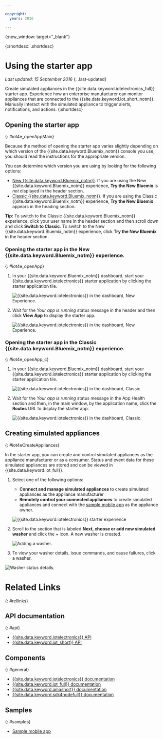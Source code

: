 ```yaml
---

copyright:
  years: 2016

---
```


{:new_window: target="\_blank"}

{:shortdesc: .shortdesc}


# Using the starter app
*Last updated: 15 September 2016*
{: .last-updated}

Create simulated appliances in the {{site.data.keyword.iotelectronics_full}} starter app. Experience how an enterprise manufacturer can monitor appliances that are connected to the {{site.data.keyword.iot_short_notm}}. Manually interact with the simulated appliance to trigger alerts, notifications, and actions.
{:shortdesc}


## Opening the starter app
{: #iot4e_openAppMain}

Because the method of opening the starter app varies slightly depending on which version of the {{site.data.keyword.Bluemix_notm}} console you use, you should read the instructions for the appropriate version.

You can determine which version you are using by looking for the following options:
  - [New {{site.data.keyword.Bluemix_notm}}](#iot4e_openApp). If you are using the New {{site.data.keyword.Bluemix_notm}} experience, **Try the New Bluemix** is *not* displayed in the header section.
  - [Classic {{site.data.keyword.Bluemix_notm}}](#iot4e_openApp_c). If you are using the Classic {{site.data.keyword.Bluemix_notm}} experience, **Try the New Bluemix** appears in the heading section.  

**Tip:** To switch to the Classic {{site.data.keyword.Bluemix_notm}} experience, click your user name in the header section and then scroll down and click **Switch to Classic**. To switch to the New {{site.data.keyword.Bluemix_notm}} experience, click **Try the New Bluemix** in the header section.

### Opening the starter app in the New {{site.data.keyword.Bluemix_notm}} experience.
{: #iot4e_openApp}
1. In your {{site.data.keyword.Bluemix_notm}} dashboard, start your {{site.data.keyword.iotelectronics}} starter application by clicking the starter application tile.

    ![{{site.data.keyword.iotelectronics}} in the dashboard, New Experience.](images/IoT4E_bm_dashboard.png "{{site.data.keyword.iotelectronics}} in the dashboard, New Experience")

2. Wait for the *Your app is running* status message in the header and then click **View App** to display the starter app.  

    ![{{site.data.keyword.iotelectronics}} in the dashboard, New Experience.](images/IoT4E_view_app.png "{{site.data.keyword.iotelectronics}} in the dashboard, New Experience")

### Opening the starter app in the Classic {{site.data.keyword.Bluemix_notm}} experience.
{: #iot4e_openApp_c}

1. In your {{site.data.keyword.Bluemix_notm}} dashboard, start your {{site.data.keyword.iotelectronics}} starter application by clicking the starter application tile.

    ![{{site.data.keyword.iotelectronics}} in the dashboard, Classic.](images/IoT4E_bm_dashboard_c.png "{{site.data.keyword.iotelectronics}} in the dashboard, Classic")

2. Wait for the *Your app is running* status message in the App Health section and then, in the main window, by the application name, click the **Routes** URL to display the starter app.  

    ![{{site.data.keyword.iotelectronics}} in the dashboard, Classic.](images/IoT4E_view_app_c.png "{{site.data.keyword.iotelectronics}} in the dashboard")

## Creating simulated appliances
{: #iot4eCreateAppliances}

In the starter app, you can create and control simulated appliances as the appliance manufacturer or as a consumer. Status and event data for these simulated appliances are stored and can be viewed in {{site.data.keyword.iot_full}}.

1. Select one of the following options:
    - **Connect and manage simulated appliances** to create simulated appliances as the appliance manufacturer
    - **Remotely control your connected appliances** to create simulated appliances and connect with the [sample mobile app](iotelectronics_config_mobile.html) as the appliance owner.

    ![{{site.data.keyword.iotelectronics}} starter experience](images/IoT4E_remotely_option.png "{{site.data.keyword.iotelectronics}} starter experience")

2. Scroll to the section that is labeled **Next, choose or add new simulated washer** and click the + icon. A new washer is created.

    ![Adding a washer.](images/IoT4E_add_washer.png "Adding a washer")

3. To view your washer details, issue commands, and cause failures, click a washer.

  ![Washer status details.](images/IoT4E_washer_control.png "Washer status details")


# Related Links
{: #rellinks}

## API documentation
{: #api}
* [{{site.data.keyword.iotelectronics}} API](http://ibmiotforelectronics.mybluemix.net/public/iot4eregistrationapi.html)
* [{{site.data.keyword.iot_short}} API](https://developer.ibm.com/iotfoundation/recipes/api-documentation/)


## Components
{: #general}

* [{{site.data.keyword.iotelectronics}} documentation](iotelectronics_overview.html)
* [{{site.data.keyword.iot_full}} documentation](https://console.ng.bluemix.net/docs/services/IoT/index.html)
*  [{{site.data.keyword.amashort}} documentation](https://console.ng.bluemix.net/docs/services/mobileaccess/overview.html)
* [{{site.data.keyword.sdk4nodefull}} documentation](https://console.ng.bluemix.net/docs/runtimes/nodejs/index.html#nodejs_runtime)

## Samples
{: #samples}
* [Sample mobile app](https://console.ng.bluemix.net/docs/starters/IotElectronics/iotelectronics_config_mobile.html)
